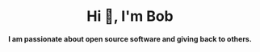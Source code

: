 <h1 align="center">Hi 👋, I'm Bob</h1>

<h4 align="center">I am passionate about open source software and giving back to others.</h4>

